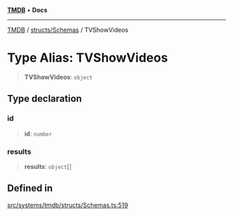 [**TMDB**](../../../README.md) • **Docs**

***

[TMDB](../../../README.md) / [structs/Schemas](../README.md) / TVShowVideos

# Type Alias: TVShowVideos

> **TVShowVideos**: `object`

## Type declaration

### id

> **id**: `number`

### results

> **results**: `object`[]

## Defined in

[src/systems/tmdb/structs/Schemas.ts:519](https://github.com/Norviah/media-hub/blob/18a8c2edf600e1d27fc5173db1855dfb068c9a34/src/systems/tmdb/structs/Schemas.ts#L519)
